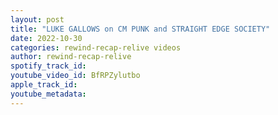 ```yaml
---
layout: post
title: "LUKE GALLOWS on CM PUNK and STRAIGHT EDGE SOCIETY"
date: 2022-10-30
categories: rewind-recap-relive videos
author: rewind-recap-relive
spotify_track_id: 
youtube_video_id: BfRPZylutbo
apple_track_id: 
youtube_metadata: 
---
```

